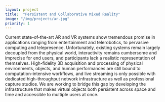 ```yaml
---
layout: project
title:  "Persistent and Collaborative Mixed Reality"
image: "/img/projects/ar.jpg"
priority: 1
---
```

Current state-of-the-art AR and VR systems show tremendous promise in applications 
ranging from entertainment and telerobotics, to pervasive computing and telepresence. 
Unfortunately, existing systems remain largely decoupled from the physical world, 
interactivity remains cumbersome and imprecise for end users, and participants lack 
a realistic representation of themselves. High-fidelity 3D acquisition and processing 
of physical environments, objects, and human performances are still bound to 
computation-intensive workflows, and live streaming is only possible with dedicated 
high-throughput network infrastructure as well as professional capture studios. We are 
working to bridge this gap by developing the infrastructure that makes virtual objects both 
persistent across space and time and accessible to multiple users at once.
